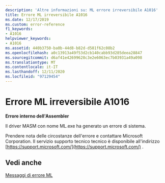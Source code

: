 ```yaml
---
description: 'Altre informazioni su: ML errore irreversibile A1016'
title: Errore ML irreversibile A1016
ms.date: 12/17/2019
ms.custom: error-reference
f1_keywords:
- A1016
helpviewer_keywords:
- A1016
ms.assetid: 440b3750-ba0b-44d8-b82d-d581f62c08b2
ms.openlocfilehash: a0c13913a49f53d2cb140cabb93d285deea28847
ms.sourcegitcommit: d6af41e42699628c3e2e6063ec7b03931a49a098
ms.translationtype: MT
ms.contentlocale: it-IT
ms.lasthandoff: 12/11/2020
ms.locfileid: "97129454"
---
```

# <a name="ml-fatal-error-a1016"></a>Errore ML irreversibile A1016

**Errore interno dell'Assembler**

Il driver MASM con nome ML.exe ha generato un errore di sistema.

Prendere nota delle circostanze dell'errore e contattare Microsoft Corporation. Il servizio supporto tecnico tecnico è disponibile all'indirizzo [https://support.microsoft.com/](https://support.microsoft.com/) .

## <a name="see-also"></a>Vedi anche

[Messaggi di errore ML](ml-error-messages.md)

